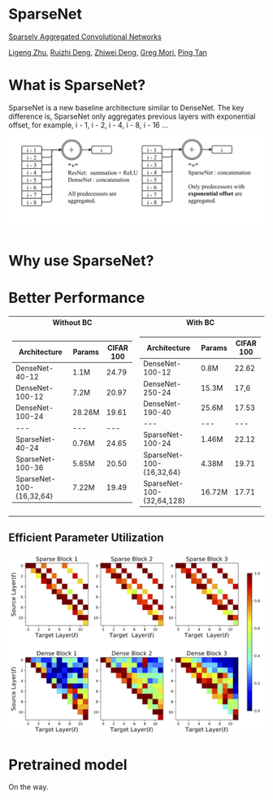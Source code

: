 # SparseNet
[Sparsely Aggregated Convolutional Networks](https://arxiv.org/abs/1801.05895)

[Ligeng Zhu](https://lzhu.me), [Ruizhi Deng](http://www.sfu.ca/~ruizhid/), [Zhiwei Deng](http://www.sfu.ca/~zhiweid/), [Greg Mori](http://www.cs.sfu.ca/~mori/), [Ping Tan](https://www.cs.sfu.ca/~pingtan/)

# What is SparseNet?
SparseNet is a new baseline architecture similar to DenseNet. The key difference is, SparseNet only aggregates previous layers with exponential offset, for example, i - 1, i - 2, i - 4, i - 8, i - 16 ...
![](images/dense_and_sparse.png)

# Why use SparseNet?
# Better Performance

<table>
<tr><th> Without BC </th><th> With BC </th></tr>
<tr><td>

Architecture | Params | CIFAR 100
--- | --- | ---
DenseNet-40-12  | 1.1M | 24.79
DenseNet-100-12 | 7.2M | 20.97
DenseNet-100-24 | 28.28M | 19.61
--- | --- | ---
SparseNet-40-24  | 0.76M | 24.65
SparseNet-100-36 | 5.65M | 20.50
SparseNet-100-{16,32,64} | 7.22M | 19.49


</td><td>

Architecture | Params | CIFAR 100
--- | --- | ---
DenseNet-100-12 | 0.8M | 22.62
DenseNet-250-24 | 15.3M | 17,6
DenseNet-190-40 | 25.6M | 17.53
--- | --- | ---
SparseNet-100-24  | 1.46M | 22.12
SparseNet-100-{16,32,64} | 4.38M | 19.71
SparseNet-100-{32,64,128} | 16.72M | 17.71


</td></tr> </table>


## Efficient Parameter Utilization
![](images/cropped_two-weights-int.jpg)

# Pretrained model
On the way.
